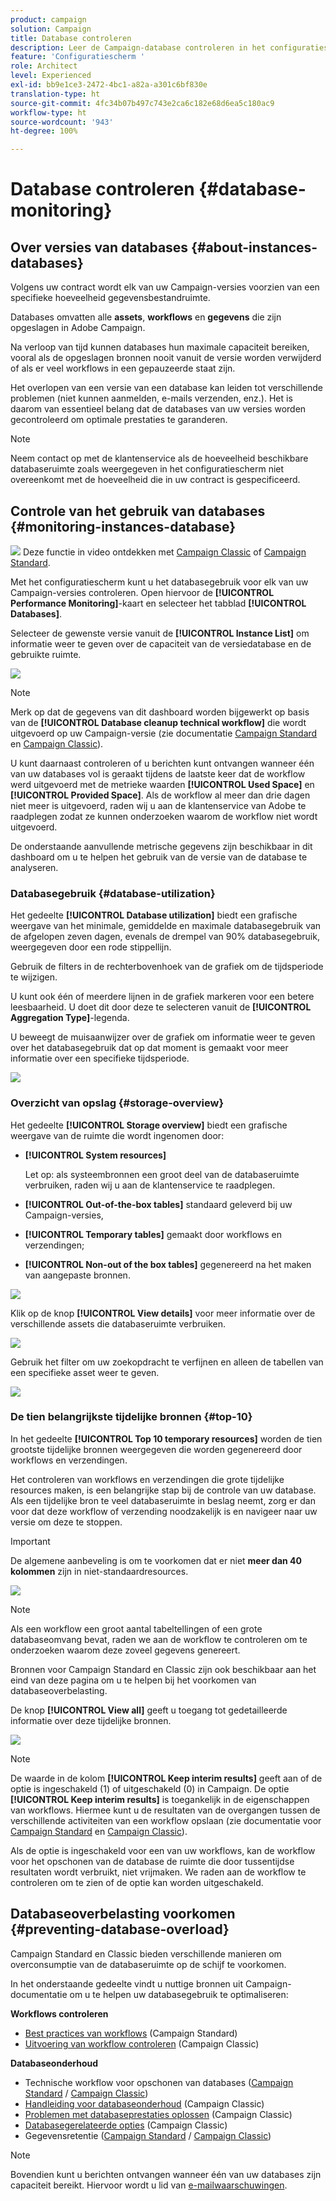 ```yaml
---
product: campaign
solution: Campaign
title: Database controleren
description: Leer de Campaign-database controleren in het configuratiescherm
feature: 'Configuratiescherm '
role: Architect
level: Experienced
exl-id: bb9e1ce3-2472-4bc1-a82a-a301c6bf830e
translation-type: ht
source-git-commit: 4fc34b07b497c743e2ca6c182e68d6ea5c180ac9
workflow-type: ht
source-wordcount: '943'
ht-degree: 100%

---
```


# Database controleren {#database-monitoring}

## Over versies van databases {#about-instances-databases}

Volgens uw contract wordt elk van uw Campaign-versies voorzien van een specifieke hoeveelheid gegevensbestandruimte.

Databases omvatten alle **assets**, **workflows** en **gegevens** die zijn opgeslagen in Adobe Campaign.

Na verloop van tijd kunnen databases hun maximale capaciteit bereiken, vooral als de opgeslagen bronnen nooit vanuit de versie worden verwijderd of als er veel workflows in een gepauzeerde staat zijn.

Het overlopen van een versie van een database kan leiden tot verschillende problemen (niet kunnen aanmelden, e-mails verzenden, enz.). Het is daarom van essentieel belang dat de databases van uw versies worden gecontroleerd om optimale prestaties te garanderen.

>[!NOTE]
>
>Neem contact op met de klantenservice als de hoeveelheid beschikbare databaseruimte zoals weergegeven in het configuratiescherm niet overeenkomt met de hoeveelheid die in uw contract is gespecificeerd.

## Controle van het gebruik van databases {#monitoring-instances-database}

![](assets/do-not-localize/how-to-video.png) Deze functie in video ontdekken met [Campaign Classic](https://experienceleague.adobe.com/docs/campaign-classic-learn/control-panel/performance-monitoring/monitoring-databases.html?lang=nl#performance-monitoring) of [Campaign Standard](https://experienceleague.adobe.com/docs/campaign-standard-learn/control-panel/performance-monitoring/monitoring-databases.html?lang=nl#performance-monitoring).

Met het configuratiescherm kunt u het databasegebruik voor elk van uw Campaign-versies controleren. Open hiervoor de **[!UICONTROL Performance Monitoring]**-kaart en selecteer het tabblad **[!UICONTROL Databases]**.

Selecteer de gewenste versie vanuit de **[!UICONTROL Instance List]** om informatie weer te geven over de capaciteit van de versiedatabase en de gebruikte ruimte.

![](assets/databases_dashboard.png)

>[!NOTE]
>
>Merk op dat de gegevens van dit dashboard worden bijgewerkt op basis van de **[!UICONTROL Database cleanup technical workflow]** die wordt uitgevoerd op uw Campaign-versie (zie documentatie [Campaign Standard](https://docs.adobe.com/nl/help/en/campaign-standard/using/administrating/application-settings/technical-workflows.html#list-of-technical-workflows) en [Campaign Classic](https://docs.adobe.com/help/nl-NL/campaign-classic/using/monitoring-campaign-classic/data-processing/database-cleanup-workflow.html)).
>
>U kunt daarnaast controleren of u berichten kunt ontvangen wanneer één van uw databases vol is geraakt tijdens de laatste keer dat de workflow werd uitgevoerd met de metrieke waarden **[!UICONTROL Used Space]** en **[!UICONTROL Provided Space]**. Als de workflow al meer dan drie dagen niet meer is uitgevoerd, raden wij u aan de klantenservice van Adobe te raadplegen zodat ze kunnen onderzoeken waarom de workflow niet wordt uitgevoerd.

De onderstaande aanvullende metrische gegevens zijn beschikbaar in dit dashboard om u te helpen het gebruik van de versie van de database te analyseren.

### Databasegebruik {#database-utilization}

Het gedeelte **[!UICONTROL Database utilization]** biedt een grafische weergave van het minimale, gemiddelde en maximale databasegebruik van de afgelopen zeven dagen, evenals de drempel van 90% databasegebruik, weergegeven door een rode stippellijn.

Gebruik de filters in de rechterbovenhoek van de grafiek om de tijdsperiode te wijzigen.

U kunt ook één of meerdere lijnen in de grafiek markeren voor een betere leesbaarheid. U doet dit door deze te selecteren vanuit de **[!UICONTROL Aggregation Type]**-legenda.

U beweegt de muisaanwijzer over de grafiek om informatie weer te geven over het databasegebruik dat op dat moment is gemaakt voor meer informatie over een specifieke tijdsperiode.

![](assets/databases_dashboard_detail.png)

### Overzicht van opslag {#storage-overview}

Het gedeelte **[!UICONTROL Storage overview]** biedt een grafische weergave van de ruimte die wordt ingenomen door:

* **[!UICONTROL System resources]**

   Let op: als systeembronnen een groot deel van de databaseruimte verbruiken, raden wij u aan de klantenservice te raadplegen.

* **[!UICONTROL Out-of-the-box tables]** standaard geleverd bij uw Campaign-versies,
* **[!UICONTROL Temporary tables]** gemaakt door workflows en verzendingen;
* **[!UICONTROL Non-out of the box tables]** gegenereerd na het maken van aangepaste bronnen.

![](assets/database-storage-overview.png)

Klik op de knop **[!UICONTROL View details]** voor meer informatie over de verschillende assets die databaseruimte verbruiken.

![](assets/database-storage-details.png)

Gebruik het filter om uw zoekopdracht te verfijnen en alleen de tabellen van een specifieke asset weer te geven.

![](assets/database-storage-overview-filter.png)

### De tien belangrijkste tijdelijke bronnen {#top-10}

In het gedeelte **[!UICONTROL Top 10 temporary resources]** worden de tien grootste tijdelijke bronnen weergegeven die worden gegenereerd door workflows en verzendingen.

Het controleren van workflows en verzendingen die grote tijdelijke resources maken, is een belangrijke stap bij de controle van uw database. Als een tijdelijke bron te veel databaseruimte in beslag neemt, zorg er dan voor dat deze workflow of verzending noodzakelijk is en navigeer naar uw versie om deze te stoppen.

>[!IMPORTANT]
>
>De algemene aanbeveling is om te voorkomen dat er niet **meer dan 40 kolommen** zijn in niet-standaardresources.

![](assets/database-top10.png)

>[!NOTE]
>
>Als een workflow een groot aantal tabeltellingen of een grote databaseomvang bevat, raden we aan de workflow te controleren om te onderzoeken waarom deze zoveel gegevens genereert.
>
>Bronnen voor Campaign Standard en Classic zijn ook beschikbaar aan het eind van deze pagina om u te helpen bij het voorkomen van databaseoverbelasting.

De knop **[!UICONTROL View all]** geeft u toegang tot gedetailleerde informatie over deze tijdelijke bronnen.

![](assets/database-top10-view.png)

>[!NOTE]
>
>De waarde in de kolom **[!UICONTROL Keep interim results]** geeft aan of de optie is ingeschakeld (1) of uitgeschakeld (0) in Campaign. De optie **[!UICONTROL Keep interim results]** is toegankelijk in de eigenschappen van workflows. Hiermee kunt u de resultaten van de overgangen tussen de verschillende activiteiten van een workflow opslaan (zie documentatie voor [Campaign Standard](https://docs.adobe.com/content/help/nl/campaign-standard/using/managing-processes-and-data/executing-a-workflow/managing-execution-options.html) en [Campaign Classic](https://docs.adobe.com/content/help/nl/campaign-classic/using/automating-with-workflows/general-operation/workflow-best-practices.html#logs)).
>
>Als de optie is ingeschakeld voor een van uw workflows, kan de workflow voor het opschonen van de database de ruimte die door tussentijdse resultaten wordt verbruikt, niet vrijmaken. We raden aan de workflow te controleren om te zien of de optie kan worden uitgeschakeld.

## Databaseoverbelasting voorkomen {#preventing-database-overload}

Campaign Standard en Classic bieden verschillende manieren om overconsumptie van de databaseruimte op de schijf te voorkomen.

In het onderstaande gedeelte vindt u nuttige bronnen uit Campaign-documentatie om u te helpen uw databasegebruik te optimaliseren:

**Workflows controleren**

* [Best practices van workflows](https://docs.adobe.com/content/help/nl/campaign-standard/using/managing-processes-and-data/workflow-general-operation/best-practices-workflows.html)  (Campaign Standard)
* [Uitvoering van workflow controleren](https://docs.adobe.com/help/nl-NL/campaign-classic/using/automating-with-workflows/monitoring-workflows/monitoring-workflow-execution.html) (Campaign Classic)

**Databaseonderhoud**

* Technische workflow voor opschonen van databases ([Campaign Standard](https://docs.adobe.com/nl/help/en/campaign-standard/using/administrating/application-settings/technical-workflows.html#list-of-technical-workflows) / [Campaign Classic](https://docs.adobe.com/help/nl-NL/campaign-classic/using/monitoring-campaign-classic/data-processing/database-cleanup-workflow.html))
* [Handleiding voor databaseonderhoud](https://docs.adobe.com/content/help/nl/campaign-classic/using/monitoring-campaign-classic/database-maintenance/recommendations.html) (Campaign Classic)
* [Problemen met databaseprestaties oplossen](https://experienceleague.adobe.com/docs/campaign-classic/using/monitoring-campaign-classic/troubleshooting-toc/database-issues-toc/database-performances.html?lang=nl) (Campaign Classic)
* [Databasegerelateerde opties](https://docs.adobe.com/help/nl-NL/campaign-classic/using/installing-campaign-classic/appendices/configuring-campaign-options.html#database) (Campaign Classic)
* Gegevensretentie ([Campaign Standard](https://docs.adobe.com/help/nl-NL/campaign-standard/using/administrating/application-settings/data-retention.html) / [Campaign Classic](https://docs.adobe.com/help/nl-NL/campaign-classic/using/configuring-campaign-classic/data-model/data-model-best-practices.html#data-retention))

>[!NOTE]
>
>Bovendien kunt u berichten ontvangen wanneer één van uw databases zijn capaciteit bereikt. Hiervoor wordt u lid van [e-mailwaarschuwingen](../../performance-monitoring/using/email-alerting.md).
